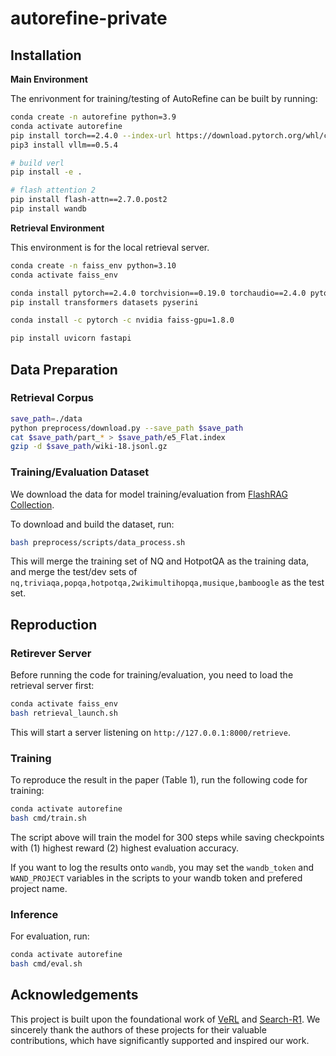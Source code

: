 # autorefine-private

## Installation

**Main Environment**

The enrivonment for training/testing of AutoRefine can be built by running:

```bash
conda create -n autorefine python=3.9
conda activate autorefine
pip install torch==2.4.0 --index-url https://download.pytorch.org/whl/cu121
pip3 install vllm==0.5.4

# build verl
pip install -e .

# flash attention 2
pip install flash-attn==2.7.0.post2
pip install wandb
```

**Retrieval Environment**

This environment is for the local retrieval server.

```bash
conda create -n faiss_env python=3.10
conda activate faiss_env

conda install pytorch==2.4.0 torchvision==0.19.0 torchaudio==2.4.0 pytorch-cuda=12.1 -c pytorch -c nvidia
pip install transformers datasets pyserini

conda install -c pytorch -c nvidia faiss-gpu=1.8.0

pip install uvicorn fastapi
```

## Data Preparation

### Retrieval Corpus

```bash
save_path=./data
python preprocess/download.py --save_path $save_path
cat $save_path/part_* > $save_path/e5_Flat.index
gzip -d $save_path/wiki-18.jsonl.gz
```

### Training/Evaluation Dataset

We download the data for model training/evaluation from [FlashRAG Collection](https://huggingface.co/datasets/RUC-NLPIR/FlashRAG_datasets).

To download and build the dataset, run:
```bash
bash preprocess/scripts/data_process.sh
```
This will merge the training set of NQ and HotpotQA as the training data, and merge the test/dev sets of `nq,triviaqa,popqa,hotpotqa,2wikimultihopqa,musique,bamboogle` as the test set.

## Reproduction

### Retirever Server

Before running the code for training/evaluation, you need to load the retrieval server first:
```bash
conda activate faiss_env
bash retrieval_launch.sh
```
This will start a server listening on `http://127.0.0.1:8000/retrieve`.

### Training

To reproduce the result in the paper (Table 1), run the following code for training:
```bash
conda activate autorefine
bash cmd/train.sh
```
The script above will train the model for 300 steps while saving checkpoints with (1) highest reward (2) highest evaluation accuracy.

If you want to log the results onto `wandb`, you may set the `wandb_token` and `WAND_PROJECT` variables in the scripts to your wandb token and prefered project name.

### Inference

For evaluation, run:
```bash
conda activate autorefine
bash cmd/eval.sh
```

## Acknowledgements

This project is built upon the foundational work of [VeRL](https://github.com/volcengine/verl) and [Search-R1](https://github.com/PeterGriffinJin/Search-R1).
We sincerely thank the authors of these projects for their valuable contributions, which have significantly supported and inspired our work.